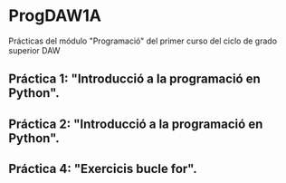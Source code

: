 # ProgDAW1A
Prácticas del módulo "Programació" del primer curso del ciclo de grado superior DAW

## Práctica 1: "Introducció a la programació en Python".
## Práctica 2: "Introducció a la programació en Python".
## Práctica 4: "Exercicis bucle for".
